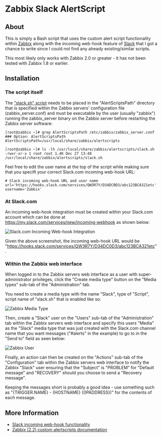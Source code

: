 Zabbix Slack AlertScript
========================


About
-----
This is simply a Bash script that uses the custom alert script functionality within [Zabbix](http://www.zabbix.com/) along with the incoming web-hook feature of [Slack](https://slack.com/) that I got a chance to write since I could not find any already existing/similar scripts.

This most likely only works with Zabbix 2.0 or greater - it has not been tested with Zabbix 1.8 or earlier.


Installation
------------

### The script itself

The ["slack.sh" script](https://github.com/ericoc/zabbix-slack-alertscript/raw/master/slack.sh) needs to be placed in the "AlertScriptsPath" directory that is specified within the Zabbix servers' configuration file (zabbix_server.conf) and must be executable by the user (usually "zabbix") running the zabbix_server binary on the Zabbix server before restarting the Zabbix server software:

	[root@zabbix ~]# grep AlertScriptsPath /etc/zabbix/zabbix_server.conf
	### Option: AlertScriptsPath
	AlertScriptsPath=/usr/local/share/zabbix/alertscripts

	[root@zabbix ~]# ls -lh /usr/local/share/zabbix/alertscripts/slack.sh
	-rwxr-xr-x 1 root root 1.4K Dec 27 13:48 /usr/local/share/zabbix/alertscripts/slack.sh

Feel free to edit the user name at the top of the script while making sure that you specift your correct Slack.com incoming web-hook URL:

	# Slack incoming web-hook URL and user name
	url='https://hooks.slack.com/services/QW3R7Y/D34DC0D3/abc123BCA321etc'
	username='Zabbix'


### At Slack.com

An incoming web-hook integration must be created within your Slack.com account which can be done at https://my.slack.com/services/new/incoming-webhook as shown below:

![Slack.com Incoming Web-hook Integration](http://pictures.ericoc.com/github/slack-integration.png "Slack.com Incoming Web-hook Integration")

Given the above screenshot, the incoming web-hook URL would be "https://hooks.slack.com/services/QW3R7Y/D34DC0D3/abc123BCA321etc".

### Within the Zabbix web interface

When logged in to the Zabbix servers web interface as a user with super-administrator privileges, click the "Create media type" button on the "Media types" sub-tab of the "Administration" tab.

You need to create a media type with the name "Slack", type of "Script", script name of "slack.sh" that is enabled like so:

![Zabbix Media Type](http://pictures.ericoc.com/github/zabbix-mediatype.png "Zabbix Media Type")

Then, create a "Slack" user on the "Users" sub-tab of the "Administration" tab within the Zabbix servers web interface and specify this users "Media" as the "Slack" media type that was just created with the Slack.com channel name that you want messages ("#alerts" in the example) to go to in the "Send to" field as seen below:

![Zabbix User](http://pictures.ericoc.com/github/zabbix-user.png "Zabbix User")

Finally, an action can then be created on the "Actions" sub-tab of the "Configuration" tab within the Zabbix servers web interface to notify the Zabbix "Slack" user ensuring that the "Subject" is "PROBLEM" for "Default message" and "RECOVERY" should you choose to send a "Recovery message".

Keeping the messages short is probably a good idea - use something such as "{TRIGGER.NAME} - {HOSTNAME} ({IPADDRESS})" for the contents of each message.


More Information
----------------
 * [Slack incoming web-hook functionality](https://my.slack.com/services/new/incoming-webhook)
 * [Zabbix (2.2) custom alertscripts documentation](https://www.zabbix.com/documentation/2.4/manual/config/notifications/media/script)
